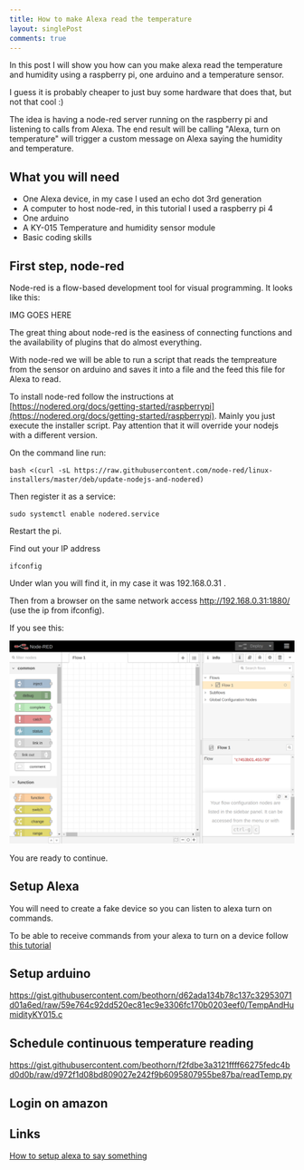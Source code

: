```yaml
---
title: How to make Alexa read the temperature
layout: singlePost
comments: true
---
```


In this post I will show you how can you make alexa read the temperature and humidity using a raspberry pi, one arduino and a temperature sensor.

I guess it is probably cheaper to just buy some hardware that does that, but not that cool :)

The idea is having a node-red server running on the raspberry pi and listening to calls from Alexa. The end result will be calling "Alexa, turn on temperature" will trigger a custom message on Alexa saying the humidity and temperature.

## What you will need

- One Alexa device, in my case I used an echo dot 3rd generation
- A computer to host node-red, in this tutorial I used a raspberry pi 4
- One arduino
- A KY-015 Temperature and humidity sensor module
- Basic coding skills

## First step, node-red

Node-red is a flow-based development tool for visual programming. It looks like this:

IMG GOES HERE

The great thing about node-red is the easiness of connecting functions and the availability of plugins that do almost everything.

With node-red we will be able to run a script that reads the tempreature from the sensor on arduino and saves it into a file and the feed this file 
for Alexa to read.

To install node-red follow the instructions at [https://nodered.org/docs/getting-started/raspberrypi](https://nodered.org/docs/getting-started/raspberrypi). Mainly you just execute the installer script. Pay attention that it will override your nodejs with a different version.

On the command line run:

```
bash <(curl -sL https://raw.githubusercontent.com/node-red/linux-installers/master/deb/update-nodejs-and-nodered)
```

Then register it as a service:

```
sudo systemctl enable nodered.service
```

Restart the pi.

Find out your IP address
```
ifconfig
```

Under wlan you will find it, in my case it was 192.168.0.31 .

Then from a browser on the same network access http://192.168.0.31:1880/ (use the ip from ifconfig).

If you see this:

![Starting node red](/assets/img/startNodeRed.png)

You are ready to continue.

## Setup Alexa

You will need to create a fake device so you can listen to alexa turn on commands.

To be able to receive commands from your alexa to turn on a device follow [this tutorial](/2020/11/05/Redirect_rasp_pi_port.html)

## Setup arduino

<script src="https://gist.github.com/beothorn/d62ada134b78c137c32953071d01a6ed.js"></script>

https://gist.githubusercontent.com/beothorn/d62ada134b78c137c32953071d01a6ed/raw/59e764c92dd520ec81ec9e3306fc170b0203eef0/TempAndHumidityKY015.c

## Schedule continuous temperature reading

<script src="https://gist.github.com/beothorn/f2fdbe3a3121ffff66275fedc4bd0d0b.js"></script>

https://gist.githubusercontent.com/beothorn/f2fdbe3a3121ffff66275fedc4bd0d0b/raw/d972f1d08bd809027e242f9b6095807955be87ba/readTemp.py

## Login on amazon 

## Links

[How to setup alexa to say something](https://peyanski.com/alexa-tts-how-to/)